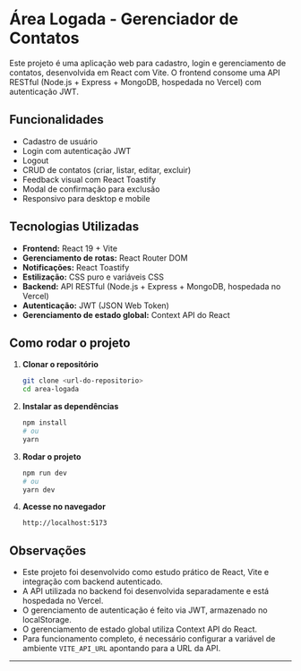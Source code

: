 # Área Logada - Gerenciador de Contatos

Este projeto é uma aplicação web para cadastro, login e gerenciamento de contatos, desenvolvida em React com Vite. O frontend consome uma API RESTful (Node.js + Express + MongoDB, hospedada no Vercel) com autenticação JWT.

## Funcionalidades

- Cadastro de usuário
- Login com autenticação JWT
- Logout
- CRUD de contatos (criar, listar, editar, excluir)
- Feedback visual com React Toastify
- Modal de confirmação para exclusão
- Responsivo para desktop e mobile

## Tecnologias Utilizadas

- **Frontend:** React 19 + Vite
- **Gerenciamento de rotas:** React Router DOM
- **Notificações:** React Toastify
- **Estilização:** CSS puro e variáveis CSS
- **Backend:** API RESTful (Node.js + Express + MongoDB, hospedada no Vercel)
- **Autenticação:** JWT (JSON Web Token)
- **Gerenciamento de estado global:** Context API do React

## Como rodar o projeto

1. **Clonar o repositório**
   ```bash
   git clone <url-do-repositorio>
   cd area-logada
   ```

2. **Instalar as dependências**
   ```bash
   npm install
   # ou
   yarn
   ```

3. **Rodar o projeto**
   ```bash
   npm run dev
   # ou
   yarn dev
   ```

4. **Acesse no navegador**
   ```
   http://localhost:5173
   ```

## Observações

- Este projeto foi desenvolvido como estudo prático de React, Vite e integração com backend autenticado.
- A API utilizada no backend foi desenvolvida separadamente e está hospedada no Vercel.
- O gerenciamento de autenticação é feito via JWT, armazenado no localStorage.
- O gerenciamento de estado global utiliza Context API do React.
- Para funcionamento completo, é necessário configurar a variável de ambiente `VITE_API_URL` apontando para a URL da API.

---